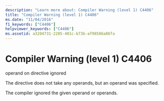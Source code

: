 ```yaml
---
description: "Learn more about: Compiler Warning (level 1) C4406"
title: "Compiler Warning (level 1) C4406"
ms.date: "11/04/2016"
f1_keywords: ["C4406"]
helpviewer_keywords: ["C4406"]
ms.assetid: a3204731-2285-401c-b73b-af98586a86fa
---
```

# Compiler Warning (level 1) C4406

operand on directive ignored

The directive does not take any operands, but an operand was specified.

The compiler ignored the given operand or operands.
